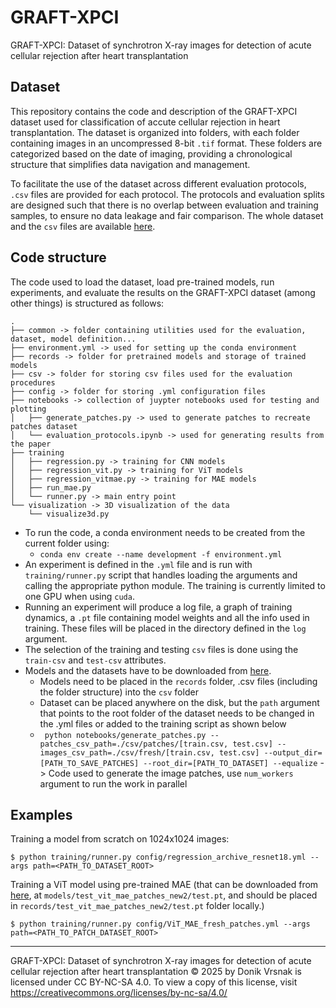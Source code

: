 # GRAFT-XPCI
GRAFT-XPCI: Dataset of synchrotron X-ray images for detection of acute cellular rejection after heart transplantation

## Dataset

This repository contains the code and description of the GRAFT-XPCI dataset used for classification of accute cellular rejection in heart transplantation. 
The dataset is organized into folders, with each folder containing images in an uncompressed 8-bit `.tif` format. 
These folders are categorized based on the date of imaging, providing a chronological structure that simplifies data navigation and management. 

To facilitate the use of the dataset across different evaluation protocols, `.csv` files are provided for each protocol.
The protocols and evaluation splits are designed such that there is no overlap between evaluation and training samples, to ensure no data leakage and fair comparison.
The whole dataset and the `csv` files are available [here](https://puh.srce.hr/s/f8p5fnxTfcH4HXy).

## Code structure

The code used to load the dataset, load pre-trained models, run experiments, and evaluate the results on the GRAFT-XPCI dataset (among other things) is structured as follows:

```
.
├── common -> folder containing utilities used for the evaluation, dataset, model definition...
├── environment.yml -> used for setting up the conda environment
├── records -> folder for pretrained models and storage of trained models
├── csv -> folder for storing csv files used for the evaluation procedures
├── config -> folder for storing .yml configuration files
├── notebooks -> collection of juypter notebooks used for testing and plotting
│   ├── generate_patches.py -> used to generate patches to recreate patches dataset
│   └── evaluation_protocols.ipynb -> used for generating results from the paper
├── training
│   ├── regression.py -> training for CNN models
│   ├── regression_vit.py -> training for ViT models
│   ├── regression_vitmae.py -> training for MAE models
│   ├── run_mae.py
│   └── runner.py -> main entry point
└── visualization -> 3D visualization of the data
    └── visualize3d.py
```

- To run the code, a conda environment needs to be created from the current folder using:
   - ```conda env create --name development -f environment.yml```
- An experiment is defined in the `.yml` file and is run with `training/runner.py` script that handles loading the arguments and calling the appropriate python module. The training is currently limited to one GPU when using `cuda`.
- Running an experiment will produce a log file, a graph of training dynamics, a `.pt` file containing model weights and all the info used in training. These files will be placed in the directory defined in the `log` argument. 
- The selection of the training and testing `csv` files is done using the `train-csv` and `test-csv` attributes. 
- Models and the datasets have to be downloaded from [here](https://puh.srce.hr/s/f8p5fnxTfcH4HXy).
	- Models need to be placed in the `records` folder, .csv files (including the folder structure) into the `csv` folder
	- Dataset can be placed anywhere on the disk, but the `path` argument that points to the root folder of the dataset needs to be changed in the .yml files or added to the training script as shown below
    - ``` python notebooks/generate_patches.py --patches_csv_path=./csv/patches/[train.csv, test.csv] --images_csv_path=./csv/fresh/[train.csv, test.csv] --output_dir=[PATH_TO_SAVE_PATCHES] --root_dir=[PATH_TO_DATASET] --equalize``` -> Code used to generate the image patches, use `num_workers` argument to run the work in parallel
    
## Examples

Training a model from scratch on 1024x1024 images:
```
$ python training/runner.py config/regression_archive_resnet18.yml --args path=<PATH_TO_DATASET_ROOT>
```

Training a ViT model using pre-trained MAE (that can be downloaded from [here](https://puh.srce.hr/s/f8p5fnxTfcH4HXy), at `models/test_vit_mae_patches_new2/test.pt`, and should be placed in `records/test_vit_mae_patches_new2/test.pt` folder locally.)
```
$ python training/runner.py config/ViT_MAE_fresh_patches.yml --args path=<PATH_TO_PATCH_DATASET_ROOT>
```

-------------
 GRAFT-XPCI: Dataset of synchrotron X-ray images for detection of acute cellular rejection after heart transplantation © 2025 by Donik Vrsnak is licensed under CC BY-NC-SA 4.0. To view a copy of this license, visit https://creativecommons.org/licenses/by-nc-sa/4.0/
